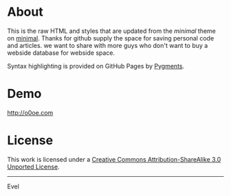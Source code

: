 # About

This is the raw HTML and styles that are updated from the *minimal* theme on [minimal](https://github.com/orderedlist/minimal). Thanks for github supply the space for saving personal code and articles. we want to share with more guys who don't want to buy a webside database for webside space.

Syntax highlighting is provided on GitHub Pages by [Pygments](http://pygments.org).

# Demo

http://o0oe.com

# License

This work is licensed under a [Creative Commons Attribution-ShareAlike 3.0 Unported License](http://creativecommons.org/licenses/by-sa/3.0/).

---

Evel
